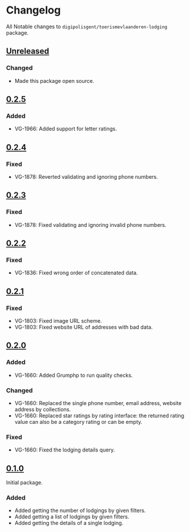 # Changelog

All Notable changes to `digipolisgent/toerismevlaanderen-lodging` package.

## [Unreleased]

### Changed

* Made this package open source.

## [0.2.5]

### Added

* VG-1966: Added support for letter ratings.

## [0.2.4]

### Fixed

* VG-1878: Reverted validating and ignoring phone numbers.

## [0.2.3]

### Fixed

* VG-1878: Fixed validating and ignoring invalid phone numbers.

## [0.2.2]

### Fixed

* VG-1836: Fixed wrong order of concatenated data.

## [0.2.1]

### Fixed

* VG-1803: Fixed image URL scheme.
* VG-1803: Fixed website URL of addresses with bad data.

## [0.2.0]

### Added

* VG-1660: Added Grumphp to run quality checks.

### Changed

* VG-1660: Replaced the single phone number, email address, website address by
  collections.
* VG-1660: Replaced star ratings by rating interface: the returned rating value
  can also be a category rating or can be empty.

### Fixed

* VG-1660: Fixed the lodging details query.

## [0.1.0]

Initial package.

### Added

* Added getting the number of lodgings by given filters.
* Added getting a list of lodgings by given filters.
* Added getting the details of a single lodging.

[0.2.5]: https://github.com/digipolisgent/php_package_dg-toerismevlaanderen-lodging/compare/0.2.4...0.2.5
[0.2.4]: https://github.com/digipolisgent/php_package_dg-toerismevlaanderen-lodging/compare/0.2.3...0.2.4
[0.2.3]: https://github.com/digipolisgent/php_package_dg-toerismevlaanderen-lodging/compare/0.2.2...0.2.3
[0.2.2]: https://github.com/digipolisgent/php_package_dg-toerismevlaanderen-lodging/compare/0.2.1...0.2.2
[0.2.1]: https://github.com/digipolisgent/php_package_dg-toerismevlaanderen-lodging/compare/0.2.0...0.2.1
[0.2.0]: https://github.com/digipolisgent/php_package_dg-toerismevlaanderen-lodging/compare/0.1.0...0.2.0
[0.1.0]: https://github.com/digipolisgent/php_package_dg-toerismevlaanderen-lodging/releases/tag/0.1.0
[Unreleased]: https://github.com/digipolisgent/php_package_dg-toerismevlaanderen-lodging/compare/master...develop
